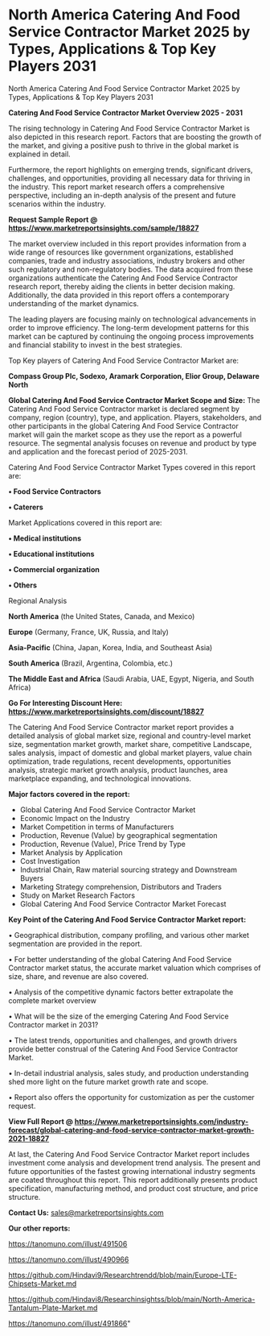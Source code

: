 # North America Catering And Food Service Contractor Market 2025 by Types, Applications & Top Key Players 2031
 North America Catering And Food Service Contractor Market 2025 by Types, Applications & Top Key Players 2031

<Strong> Catering And Food Service Contractor Market Overview 2025 - 2031</strong>

The rising technology in Catering And Food Service Contractor Market is also depicted in this research report. Factors that are boosting the growth of the market, and giving a positive push to thrive in the global market is explained in detail.

Furthermore, the report highlights on emerging trends, significant drivers, challenges, and opportunities, providing all necessary data for thriving in the industry. This report market research offers a comprehensive perspective, including an in-depth analysis of the present and future scenarios within the industry.

<strong>Request Sample Report @ <a href=https://www.marketreportsinsights.com/sample/18827>https://www.marketreportsinsights.com/sample/18827</a></strong>

The market overview included in this report provides information from a wide range of resources like government organizations, established companies, trade and industry associations, industry brokers and other such regulatory and non-regulatory bodies. The data acquired from these organizations authenticate the Catering And Food Service Contractor research report, thereby aiding the clients in better decision making. Additionally, the data provided in this report offers a contemporary understanding of the market dynamics.

The leading players are focusing mainly on technological advancements in order to improve efficiency. The long-term development patterns for this market can be captured by continuing the ongoing process improvements and financial stability to invest in the best strategies.

Top Key players of Catering And Food Service Contractor Market are:

<strong>Compass Group Plc, Sodexo, Aramark Corporation, Elior Group, Delaware North</strong>

<strong><b>Global Catering And Food Service Contractor Market Scope and Size:</b></strong>
The Catering And Food Service Contractor market is declared segment by company, region (country), type, and application. Players, stakeholders, and other participants in the global Catering And Food Service Contractor market will gain the market scope as they use the report as a powerful resource. The segmental analysis focuses on revenue and product by type and application and the forecast period of 2025-2031.

Catering And Food Service Contractor Market Types covered in this report are:

<strong>• Food Service Contractors

• Caterers</strong>

Market Applications covered in this report are:

<strong>• Medical institutions

• Educational institutions

• Commercial organization

• Others</strong> 

Regional Analysis

<strong>North America</strong> (the United States, Canada, and Mexico)

<strong>Europe</strong> (Germany, France, UK, Russia, and Italy)

<strong>Asia-Pacific</strong> (China, Japan, Korea, India, and Southeast Asia)

<strong>South America</strong> (Brazil, Argentina, Colombia, etc.)

<strong>The Middle East and Africa</strong> (Saudi Arabia, UAE, Egypt, Nigeria, and South Africa)

<strong>Go For Interesting Discount Here: <a href=https://www.marketreportsinsights.com/discount/18827>https://www.marketreportsinsights.com/discount/18827</a></strong>

The Catering And Food Service Contractor market report provides a detailed analysis of global market size, regional and country-level market size, segmentation market growth, market share, competitive Landscape, sales analysis, impact of domestic and global market players, value chain optimization, trade regulations, recent developments, opportunities analysis, strategic market growth analysis, product launches, area marketplace expanding, and technological innovations.

<strong><b>Major factors covered in the report:</b></strong>
<ul>
  <li>Global Catering And Food Service Contractor Market </li>
  <li>Economic Impact on the Industry</li>
  <li>Market Competition in terms of Manufacturers</li>
  <li>Production, Revenue (Value) by geographical segmentation</li>
  <li>Production, Revenue (Value), Price Trend by Type</li>
  <li>Market Analysis by Application</li>
  <li>Cost Investigation</li>
  <li>Industrial Chain, Raw material sourcing strategy and Downstream Buyers</li>
  <li>Marketing Strategy comprehension, Distributors and Traders</li>
  <li>Study on Market Research Factors</li>
  <li>Global Catering And Food Service Contractor Market Forecast</li>
</ul>

<strong><b>Key Point of the Catering And Food Service Contractor Market report:</b></strong>

• Geographical distribution, company profiling, and various other market segmentation are provided in the report.

• For better understanding of the global Catering And Food Service Contractor market status, the accurate market valuation which comprises of size, share, and revenue are also covered.

• Analysis of the competitive dynamic factors better extrapolate the complete market overview

• What will be the size of the emerging Catering And Food Service Contractor market in 2031?

• The latest trends, opportunities and challenges, and growth drivers provide better construal of the Catering And Food Service Contractor Market.

• In-detail industrial analysis, sales study, and production understanding shed more light on the future market growth rate and scope.

• Report also offers the opportunity for customization as per the customer request.

<strong><b>View Full Report @ <a href=https://www.marketreportsinsights.com/industry-forecast/global-catering-and-food-service-contractor-market-growth-2021-18827>https://www.marketreportsinsights.com/industry-forecast/global-catering-and-food-service-contractor-market-growth-2021-18827</a></b></strong>


At last, the Catering And Food Service Contractor Market report includes investment come analysis and development trend analysis. The present and future opportunities of the fastest growing international industry segments are coated throughout this report. This report additionally presents product specification, manufacturing method, and product cost structure, and price structure.

<strong>Contact Us:</strong>
sales@marketreportsinsights.com

<strong>Our other reports:</strong>

<a href=https://tanomuno.com/illust/491506>https://tanomuno.com/illust/491506</a>

<a href=https://tanomuno.com/illust/490966>https://tanomuno.com/illust/490966</a>

<a href=https://github.com/Hindavi9/Researchtrendd/blob/main/Europe-LTE-Chipsets-Market.md>https://github.com/Hindavi9/Researchtrendd/blob/main/Europe-LTE-Chipsets-Market.md</a>

<a href=https://github.com/Hindavi8/Researchinsightss/blob/main/North-America-Tantalum-Plate-Market.md>https://github.com/Hindavi8/Researchinsightss/blob/main/North-America-Tantalum-Plate-Market.md</a>

<a href=https://tanomuno.com/illust/491866>https://tanomuno.com/illust/491866</a>"
